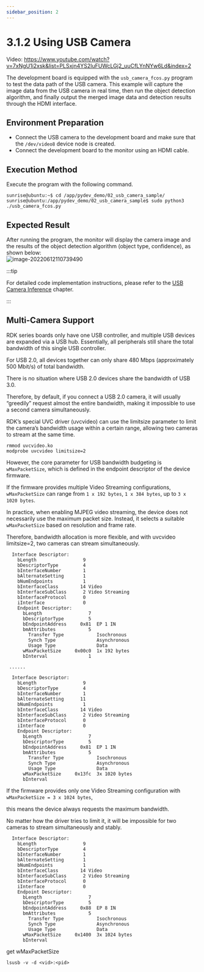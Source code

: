 ```yaml
---
sidebar_position: 2
---
```

# 3.1.2 Using USB Camera

Video: https://www.youtube.com/watch?v=7xNgU1i2xsk&list=PLSxjn4YS2IuFUWcLGj2_uuCfLYnNYw6Ld&index=2

The development board is equipped with the `usb_camera_fcos.py` program to test the data path of the USB camera. This example will capture the image data from the USB camera in real time, then run the object detection algorithm, and finally output the merged image data and detection results through the HDMI interface.

## Environment Preparation

  - Connect the USB camera to the development board and make sure that the `/dev/video8` device node is created.
  - Connect the development board to the monitor using an HDMI cable.

## Execution Method
Execute the program with the following command.

  ```shell
  sunrise@ubuntu:~$ cd /app/pydev_demo/02_usb_camera_sample/
  sunrise@ubuntu:/app/pydev_demo/02_usb_camera_sample$ sudo python3 ./usb_camera_fcos.py
  ```

## Expected Result
After running the program, the monitor will display the camera image and the results of the object detection algorithm (object type, confidence), as shown below:  
  ![image-20220612110739490](https://rdk-doc.oss-cn-beijing.aliyuncs.com/doc/img/03_Basic_Application/01_Image/image/usb_camera/image-20220612110739490.png)

:::tip

For detailed code implementation instructions, please refer to the [USB Camera Inference](../../04_Algorithm_Application/01_pydev_dnn_demo/usb_camera.md) chapter.

:::

## Multi-Camera Support

RDK series boards only have one USB controller, and multiple USB devices are expanded via a USB hub. Essentially, all peripherals still share the total bandwidth of this single USB controller.

For USB 2.0, all devices together can only share 480 Mbps (approximately 500 Mbit/s) of total bandwidth.

There is no situation where USB 2.0 devices share the bandwidth of USB 3.0.

Therefore, by default, if you connect a USB 2.0 camera, it will usually “greedily” request almost the entire bandwidth, making it impossible to use a second camera simultaneously.

RDK’s special UVC driver (uvcvideo) can use the limitsize parameter to limit the camera’s bandwidth usage within a certain range, allowing two cameras to stream at the same time.

  ```shell
rmmod uvcvideo.ko
modprobe uvcvideo limitsize=2
  ```

However, the core parameter for USB bandwidth budgeting is `wMaxPacketSize`, which is defined in the endpoint descriptor of the device firmware.

If the firmware provides multiple Video Streaming configurations, `wMaxPacketSize` can range from `1 x 192 bytes`, `1 x 384 bytes`, up to `3 x 1020 bytes`.

In practice, when enabling MJPEG video streaming, the device does not necessarily use the maximum packet size. Instead, it selects a suitable `wMaxPacketSize` based on resolution and frame rate.

Therefore, bandwidth allocation is more flexible, and with uvcvideo limitsize=2, two cameras can stream simultaneously.

  ```shell
    Interface Descriptor:
      bLength                 9
      bDescriptorType         4
      bInterfaceNumber        1
      bAlternateSetting       1
      bNumEndpoints           1
      bInterfaceClass        14 Video
      bInterfaceSubClass      2 Video Streaming
      bInterfaceProtocol      0 
      iInterface              0 
      Endpoint Descriptor:
        bLength                 7
        bDescriptorType         5
        bEndpointAddress     0x81  EP 1 IN
        bmAttributes            5
          Transfer Type            Isochronous
          Synch Type               Asynchronous
          Usage Type               Data
        wMaxPacketSize     0x00c0  1x 192 bytes
        bInterval               1
   
   ......

    Interface Descriptor:
      bLength                 9
      bDescriptorType         4
      bInterfaceNumber        1
      bAlternateSetting      11
      bNumEndpoints           1
      bInterfaceClass        14 Video
      bInterfaceSubClass      2 Video Streaming
      bInterfaceProtocol      0 
      iInterface              0 
      Endpoint Descriptor:
        bLength                 7
        bDescriptorType         5
        bEndpointAddress     0x81  EP 1 IN
        bmAttributes            5
          Transfer Type            Isochronous
          Synch Type               Asynchronous
          Usage Type               Data
        wMaxPacketSize     0x13fc  3x 1020 bytes
        bInterval 
  ```


If the firmware provides only one Video Streaming configuration with `wMaxPacketSize = 3 x 1024 bytes`,

this means the device always requests the maximum bandwidth.

No matter how the driver tries to limit it, it will be impossible for two cameras to stream simultaneously and stably.

  ```shell
    Interface Descriptor:
      bLength                 9
      bDescriptorType         4
      bInterfaceNumber        1
      bAlternateSetting       1
      bNumEndpoints           1
      bInterfaceClass        14 Video
      bInterfaceSubClass      2 Video Streaming
      bInterfaceProtocol      0 
      iInterface              0 
      Endpoint Descriptor:
        bLength                 7
        bDescriptorType         5
        bEndpointAddress     0x88  EP 8 IN
        bmAttributes            5
          Transfer Type            Isochronous
          Synch Type               Asynchronous
          Usage Type               Data
        wMaxPacketSize     0x1400  3x 1024 bytes
        bInterval  
  ```

  get wMaxPacketSize

  ```shell
  lsusb -v -d <vid>:<pid>
  ```

 